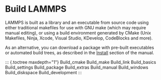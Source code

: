 # Build LAMMPS

LAMMPS is built as a library and an executable from source code using
either traditional makefiles for use with GNU make (which may require
manual editing), or using a build environment generated by CMake (Unix
Makefiles, Ninja, Xcode, Visual Studio, KDevelop, CodeBlocks and more).

As an alternative, you can download a package with pre-built executables
or automated build trees, as described in the [Install](Install) section
of the manual.

::: {.toctree maxdepth="1"}
Build_cmake Build_make Build_link Build_basics Build_settings
Build_package Build_extras Build_manual Build_windows Build_diskspace
Build_development
:::
